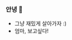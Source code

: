 ### 안녕 👋

- 그냥 재밌게 살아가자 :)
- 엄마, 보고싶다!

<!-- - **저는 OS 지식을 중요하게 생각합니다.** Ubuntu에서 Arch Linux로 넘어가려고 고민중입니다.. ㅎ
- **컴퓨터처럼 생각하려고 노력합니다.** 문제 발생했을 때 해결하는데 도움이 되더라구요..!
- **AI, NLP에 관심이 많습니다!** 범용 인공지능이 개발될 때 관련 연구 분야의 선두주자가 되고 싶습니다! -->

<!--
**ggm1207/ggm1207** is a ✨ _special_ ✨ repository because its `README.md` (this file) appears on your GitHub profile.

Here are some ideas to get you started:

- 🔭 I’m currently working on ...
- 🌱 I’m currently learning ...
- 👯 I’m looking to collaborate on ...
- 🤔 I’m looking for help with ...
- 💬 Ask me about ...
- 📫 How to reach me: ...
- 😄 Pronouns: ...
- ⚡ Fun fact: ...
-->

<!-- ### Wakeatime Stats

[![GGM's wakatime stats](https://github-readme-stats.vercel.app/api/wakatime?username=ggm1207)](https://github.com/anuraghazra/github-readme-stats)
 -->
